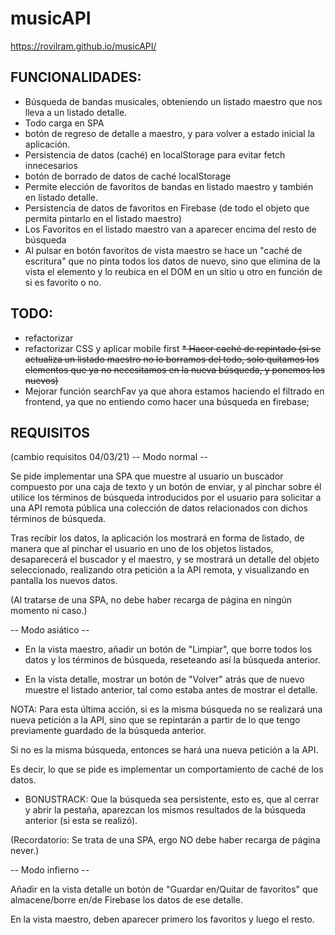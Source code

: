 # musicAPI
<https://rovilram.github.io/musicAPI/>


## FUNCIONALIDADES:
* Búsqueda de bandas musicales, obteniendo un listado maestro que nos lleva a un listado detalle.
* Todo carga en SPA
* botón de regreso de detalle a maestro, y para volver a estado inicial la aplicación.
* Persistencia de datos (caché) en localStorage para evitar fetch innecesarios
* botón de borrado de datos de caché localStorage
* Permite elección de favoritos de bandas en listado maestro y también en listado detalle.
* Persistencia de datos de favoritos en Firebase (de todo el objeto que permita pintarlo en el listado maestro)
* Los Favoritos en el listado maestro van a aparecer encima del resto de búsqueda
* Al pulsar en botón favoritos de vista maestro se hace un "caché de escritura" que no pinta todos los datos de nuevo, sino que elimina de la vista el elemento y lo reubica en el DOM en un sitio u otro en función de si es favorito o no.

## TODO:
* refactorizar
* refactorizar CSS y aplicar mobile first
~~* Hacer caché de repintado (si se actualiza un listado maestro no lo borramos del todo, solo quitamos los elementos que ya no necesitamos en la nueva búsqueda, y ponemos los nuevos)~~
* Mejorar función searchFav ya que ahora estamos haciendo el filtrado en frontend, ya que no entiendo como hacer una búsqueda en firebase;

## REQUISITOS
(cambio requisitos 04/03/21)
-- Modo normal --

Se pide implementar una SPA que muestre al usuario un buscador compuesto por una caja de texto y un botón de enviar, y al pinchar sobre él utilice los términos de búsqueda introducidos por el usuario para solicitar a una API remota pública una colección de datos relacionados con dichos términos de búsqueda.

Tras recibir los datos, la aplicación los mostrará en forma de listado, de manera que al pinchar el usuario en uno de los objetos listados, desaparecerá el buscador y el maestro, y se mostrará un detalle del objeto seleccionado, realizando otra petición a la API remota, y visualizando en pantalla los nuevos datos.

(Al tratarse de una SPA, no debe haber recarga de página en ningún momento ni caso.)

-- Modo asiático --

- En la vista maestro, añadir un botón de "Limpiar", que borre todos los datos y los términos de búsqueda, reseteando así la búsqueda anterior.

- En la vista detalle, mostrar un botón de "Volver" atrás que de nuevo muestre el listado anterior, tal como estaba antes de mostrar el detalle.

NOTA: Para esta última acción, si es la misma búsqueda no se realizará una nueva petición a la API, sino que se repintarán a partir de lo que tengo previamente guardado de la búsqueda anterior.

Si no es la misma búsqueda, entonces se hará una nueva petición a la API.

Es decir, lo que se pide es implementar un comportamiento de caché de los datos.

- BONUSTRACK: Que la búsqueda sea persistente, esto es, que al cerrar y abrir la pestaña, aparezcan los mismos resultados de la búsqueda anterior (si esta se realizó).

(Recordatorio: Se trata de una SPA, ergo NO debe haber recarga de página never.)

-- Modo infierno --

Añadir en la vista detalle un botón de "Guardar en/Quitar de favoritos" que almacene/borre en/de Firebase los datos de ese detalle.

En la vista maestro, deben aparecer primero los favoritos y luego el resto.
